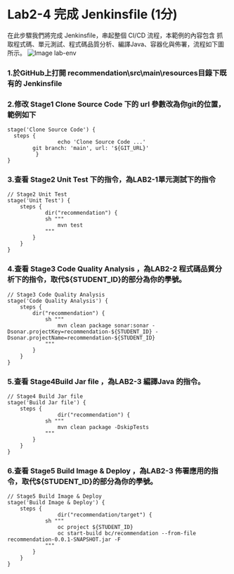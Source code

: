 # Lab2-4 完成 Jenkinsfile (1分)
在此步驟我們將完成 Jenkinsfile，串起整個 CI/CD 流程，本範例的內容包含 抓取程式碼、單元測試、程式碼品質分析、編譯Java、容器化與佈署，流程如下圖所示。
![Image lab-env](https://raw.githubusercontent.com/j3ffk3/nccu-lab-2020/main/imgs/build-success.PNG)

### 1.於GitHub上打開 recommendation\src\main\resources目錄下既有的 Jenkinsfile
### 2.修改 Stage1 Clone Source Code 下的 url 參數改為你git的位置，範例如下
```
stage('Clone Source Code') {
  steps {
            	echo 'Clone Source Code ...'
		git branch: 'main', url: '${GIT_URL}'
         }
}
```
### 3.查看 Stage2 Unit Test 下的指令，為LAB2-1單元測試下的指令
```
// Stage2 Unit Test
stage('Unit Test') {
	steps {
        	dir("recommendation") {
			sh """
				mvn test
			"""
		}
	}
}
```
### 4.查看 Stage3 Code Quality Analysis ，為LAB2-2 程式碼品質分析下的指令，取代${STUDENT_ID}的部分為你的學號。
```
// Stage3 Code Quality Analysis
stage('Code Quality Analysis') {
	steps {
		dir("recommendation") {
			sh """
				mvn clean package sonar:sonar -Dsonar.projectKey=recommendation-${STUDENT_ID} -Dsonar.projectName=recommendation-${STUDENT_ID}
			"""
		}
	}
}
```
### 5.查看 Stage4Build Jar file ，為LAB2-3 編譯Java 的指令。
```
// Stage4 Build Jar file
stage('Build Jar file') {
	steps {
            	dir("recommendation") {
			sh """
				mvn clean package -DskipTests
			"""
		}
	}
}
```
### 6.查看 Stage5 Build Image & Deploy ，為LAB2-3 佈署應用的指令，取代${STUDENT_ID}的部分為你的學號。

```
// Stage5 Build Image & Deploy
stage('Build Image & Deploy') {
	steps {
            	dir("recommendation/target") {
			sh """
				oc project ${STUDENT_ID}
				oc start-build bc/recommendation --from-file recommendation-0.0.1-SNAPSHOT.jar -F
			"""
		}
	}
}
```
